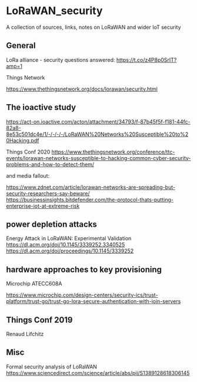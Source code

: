 # LoRaWAN_security
A collection of sources, links, notes on LoRaWAN and wider IoT security


## General 

LoRa alliance - security questions answered:
https://t.co/z4P8p0SrIT?amp=1

Things Network 

https://www.thethingsnetwork.org/docs/lorawan/security.html

## The ioactive study

https://act-on.ioactive.com/acton/attachment/34793/f-87b45f5f-f181-44fc-82a8-8e53c501dc4e/1/-/-/-/-/LoRaWAN%20Networks%20Susceptible%20to%20Hacking.pdf

Things Conf 2020
https://www.thethingsnetwork.org/conference/ttc-events/lorawan-networks-susceptible-to-hacking-common-cyber-security-problems-and-how-to-detect-them/


and media fallout:

https://www.zdnet.com/article/lorawan-networks-are-spreading-but-security-researchers-say-beware/
https://businessinsights.bitdefender.com/the-protocol-thats-putting-enterprise-iot-at-extreme-risk


## power depletion attacks

Energy Attack in LoRaWAN: Experimental Validation
https://dl.acm.org/doi/10.1145/3339252.3340525
https://dl.acm.org/doi/proceedings/10.1145/3339252

## hardware approaches to key provisioning

Microchip ATECC608A

https://www.microchip.com/design-centers/security-ics/trust-platform/trust-go/trust-go-lora-secure-authentication-with-join-servers


## Things Conf 2019

Renaud Lifchitz

## Misc

Formal security analysis of LoRaWAN
https://www.sciencedirect.com/science/article/abs/pii/S1389128618306145
